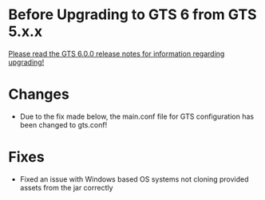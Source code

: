 # Before Upgrading to GTS 6 from GTS 5.x.x

[Please read the GTS 6.0.0 release notes for information regarding upgrading!](https://ore.spongepowered.org/NickImpact/GTS/versions/6.0.0)

# Changes
* Due to the fix made below, the main.conf file for GTS configuration has been changed to gts.conf!

# Fixes
* Fixed an issue with Windows based OS systems not cloning provided assets from the jar correctly
